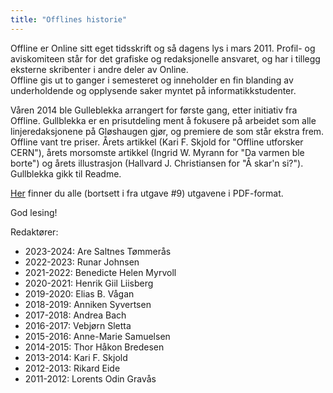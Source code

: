 ```yaml
---
title: "Offlines historie"
---
```


Offline er Online sitt eget tidsskrift og så dagens lys i mars 2011. Profil- og aviskomiteen står for det grafiske og redaksjonelle ansvaret, og har i tillegg eksterne skribenter i andre deler av Online.  
Offline gis ut to ganger i semesteret og inneholder en fin blanding av underholdende og opplysende saker myntet på informatikkstudenter.

Våren 2014 ble Gulleblekka arrangert for første gang, etter initiativ fra Offline. Gullblekka er en prisutdeling ment å fokusere på arbeidet som alle linjeredaksjonene på Gløshaugen gjør, og premiere de som står ekstra frem. Offline vant tre priser. Årets artikkel (Kari F. Skjold for "Offline utforsker CERN"), årets morsomste artikkel (Ingrid W. Myrann for "Da varmen ble borte") og årets illustrasjon (Hallvard J. Christiansen for "Å skar'n si?"). Gullblekka gikk til Readme.

[Her](http://online.ntnu.no/offline) finner du alle (bortsett i fra utgave #9) utgavene i PDF-format.

God lesing!

Redaktører:

- 2023-2024: Are Saltnes Tømmerås
- 2022-2023: Runar Johnsen
- 2021-2022: Benedicte Helen Myrvoll
- 2020-2021: Henrik Giil Liisberg
- 2019-2020: Elias B. Vågan
- 2018-2019: Anniken Syvertsen
- 2017-2018: Andrea Bach
- 2016-2017: Vebjørn Sletta
- 2015-2016: Anne-Marie Samuelsen
- 2014-2015: Thor Håkon Bredesen
- 2013-2014: Kari F. Skjold
- 2012-2013: Rikard Eide
- 2011-2012: Lorents Odin Gravås